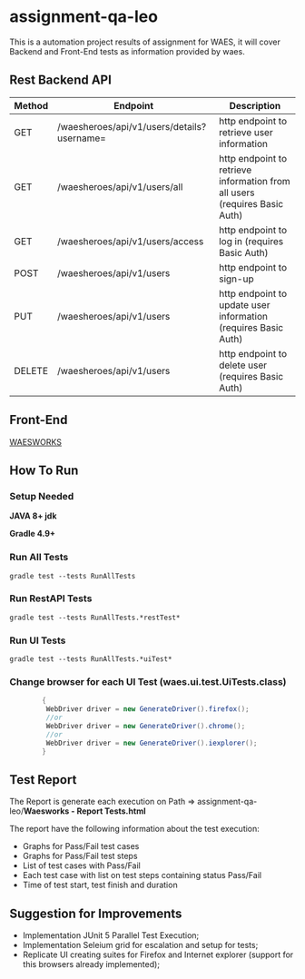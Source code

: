# assignment-qa-leo

This is a automation project results of assignment for WAES, it will cover Backend and Front-End tests as information provided by waes.


## Rest Backend API
 
  | Method        | Endpoint          | Description         |
  | ------------- | ---------------------------- | ------------------------ |
  | GET           | /waesheroes/api/v1/users/details?username=<username> | http endpoint to retrieve user information  |
  | GET           | /waesheroes/api/v1/users/all | http endpoint to retrieve information from all users (requires Basic Auth) |
  | GET           | /waesheroes/api/v1/users/access | http endpoint to log in (requires Basic Auth) |
  | POST          | /waesheroes/api/v1/users | http endpoint to sign-up |
  | PUT           | /waesheroes/api/v1/users | http endpoint to update user information (requires Basic Auth) |
  | DELETE        | /waesheroes/api/v1/users | http endpoint to delete user (requires Basic Auth) |
  
## Front-End
[WAESWORKS](https://waesworks.bitbucket.io/)



## How To Run

### Setup Needed

  **JAVA 8+ jdk**
  
  **Gradle 4.9+**
  
  
### Run All Tests
	gradle test --tests RunAllTests  

### Run RestAPI Tests
	gradle test --tests RunAllTests.*restTest*   
  
### Run UI Tests  
	gradle test --tests RunAllTests.*uiTest*

### Change browser for each UI Test  (waes.ui.test.UiTests.class)
```java
        {  
         WebDriver driver = new GenerateDriver().firefox();	
         //or
         WebDriver driver = new GenerateDriver().chrome();	
         //or
         WebDriver driver = new GenerateDriver().iexplorer();	  
        }  
```
	
## Test Report
The Report is generate each execution on Path => assignment-qa-leo/**Waesworks - Report Tests.html**

The report have the following information about the test execution:
-  Graphs for Pass/Fail test cases
-  Graphs for Pass/Fail test steps
-  List of test cases with Pass/Fail
-  Each test case with list on test steps containing status Pass/Fail
-  Time of test start, test finish and duration


## Suggestion for Improvements
-  Implementation JUnit 5 Parallel Test Execution;
-  Implementation Seleium grid for escalation and setup for tests;
-  Replicate UI creating suites for Firefox and Internet explorer (support for this browsers already implemented);
